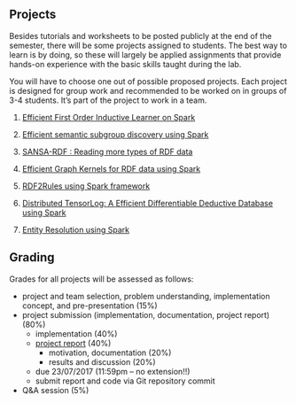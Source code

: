 ## Projects

Besides tutorials and worksheets to be posted publicly at the end of the semester, there will be some projects assigned to students. The best way to learn is by doing, so these will largely be applied assignments that provide hands-on experience with the basic skills taught during the lab.

You will have to choose one out of possible proposed projects. Each project is designed for group work and recommended to be worked on in groups of 3-4 students. It’s part of the project to work in a team.

1. [Efficient First Order Inductive Learner on Spark](project1)

1. [Efficient semantic subgroup discovery using Spark](project2)

1. [SANSA-RDF : Reading more types of RDF data](project3)

1. [Efficient Graph Kernels for RDF data using Spark](project4)

1. [RDF2Rules using Spark framework](project5)

1. [Distributed TensorLog: A Efficient Differentiable Deductive Database using Spark](project6)

1. [Entity Resolution using Spark](project7)



## Grading
Grades for all projects will be assessed as follows:
- project and team selection, problem understanding, implementation concept, and pre-presentation (15%)
- project submission (implementation, documentation, project report) (80%)
  - implementation (40%)
  - [project report](https://docs.google.com/document/d/1HE5otXE3eHt-qc-bn3iEnOuH7OlJuhxnSLWJmNluneo/edit?usp=sharing) (40%)
    - motivation, documentation (20%)
    - results and discussion (20%)
  - due 23/07/2017 (11:59pm – no extension!!)
  - submit report and code via Git repository commit
- Q&A session (5%)